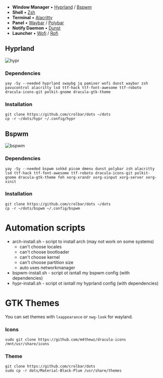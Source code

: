 - **Window Manager** • [Hyprland](https://github.com/hyprwm/Hyprland) / [Bspwm](https://github.com/baskerville/bspwm)
- **Shell** • [Zsh](https://www.zsh.org)
- **Terminal** • [Alacritty](https://github.com/alacritty/alacritty)
- **Panel** • [Waybar](https://github.com/Alexays/Waybar) / [Polybar](https://github.com/polybar/polybar)
- **Notify Daemon** • [Dunst](https://github.com/dunst-project/dunst)
- **Launcher** • [Wofi](https://hg.sr.ht/~scoopta/wofi) / [Rofi](https://github.com/davatorium/rofi)


## Hyprland
![hypr](https://github.com/crolbar/dots/assets/61518558/729384bf-afd9-4bcb-91c6-477c73cc56d2)

### Dependencies
```
yay -Sy --needed hyprland swaybg jq pamixer wofi dunst waybar zsh pavucontrol alacritty lsd ttf-hack ttf-font-awesome ttf-roboto dracula-icons-git polkit-gnome dracula-gtk-theme
```
### Installation
```
git clone https://github.com/crolbar/dots ~/dots
cp -r ~/dots/hypr ~/.config/hypr
```
## Bspwm
![bspwm](https://github.com/crolbar/dots/assets/61518558/cd9f535d-b9c7-4a08-bf01-49760feb487a)

### Dependencies
```
yay -Sy --needed bspwm sxhkd picom dmenu dunst polybar zsh alacritty lsd ttf-hack ttf-font-awesome ttf-roboto dracula-icons-git polkit-gnome dracula-gtk-theme feh xorg-xrandr xorg-xinput xorg-server xorg-xinit
```
### Installation
```
git clone https://github.com/crolbar/dots ~/dots
cp -r ~/dots/bspwm ~/.config/bspwm
```
# Automation scripts 
- arch-install.sh - script to install arch (may not work on some systems) 
  - can't choose locales 
  - can't choose bootloader 
  - can't choose kernel
  - can't choose partition size 
  - auto uses networkmanager
- bspwm-install.sh - script ot isntall my bspwm config (with dependencies)
- hypr-install.sh - script ot isntall my hyprland config (with dependencies)

# GTK Themes
You can set themes with `lxappearance` or `nwg-look` for wayland.

### Icons
```
sudo git clone https://github.com/m4thewz/dracula-icons /mnt/usr/share/icons
```
### Theme
```
git clone https://github.com/crolbar/dots 
sudo cp -r dots/Material-Black-Plum /usr/share/themes
```


